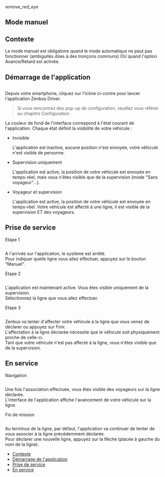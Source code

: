 <article id="manuel" class="article">
<div class="row">
	<div class="section col s12 m12 l10 bodybox">
		<a class="btn-floating btn-large waves-effect waves-light printButton" onclick="setArticleView()"><i class="material-icons">remove_red_eye</i></a>
		<h1>Mode manuel</h1>
		<div id="driver-manuel-cat1" class="section scrollspy">
			<h2>Contexte</h2>
			<p>
				Le <span class="imp">mode manuel</span> est obligatoire quand le mode automatique ne peut pas fonctionner (ambiguités dûes à des tronçons communs) OU quand l'option Avance/Retard est activée.
			</p>
		</div>
		<div id="driver-manuel-cat2" class="section scrollspy">
			<h2>Démarrage de l'application</h2>
			<div class="row valign-wrapper">
				<div class="col s2 m2 l2">
					<img src="/images/ic_launcher.png" alt="" class="circle responsive-img">
				</div>
				<div class="col s10 m10 l10">
					<p>Depuis votre smartphone, cliquez sur l'icône ci-contre pour lancer l'application Zenbus Driver.</p>
				</div>
			</div>
			<blockquote>Si vous rencontrez des pop-up de configuration, veuillez vous référer au chapitre Configuration.</blockquote>
			<p>La couleur de fond de l'interface correspond à l'état courant de l'application. Chaque état définit la visibilité de votre véhicule :</p>
			<ul class="collection">
				<li class="collection-item avatar"><i class="material-icons circle grey darken-1"></i> <span class="title">Invisible</span>
					<p>L'application est inactive, aucune position n'est envoyée, votre véhicule n'est visible de personne.</p></li>
				<li class="collection-item avatar"><i class="material-icons circle amber darken-1"></i> <span class="title">Supervision uniquement</span>
					<p>L'application est active, la position de votre véhicule est envoyée en temps-réel, mais vous n'êtes visible que de la supervision (mode "Sans voyageur"...).</p></li>
				<li class="collection-item avatar"><i class="material-icons circle teal lighten-2"></i> <span class="title">Voyageur et supervision</span>
					<p>L'application est active, la position de votre véhicule est envoyée en temps-réel. Votre véhicule est affecté à une ligne, il est visible de la supervision ET des voyageurs.</p></li>
			</ul>
		</div>
		<div id="driver-manuel-cat3" class="section scrollspy">
			<h2>Prise de service</h2>
			<div class="row">
				<div class="col s12 m12 l4">
					<p class="imp">Etape 1</p>
					<div class="material-placeholder"><img src="/images/fr/driver_auto_stop.png" alt="" class="greyBorder smaller responsive-img materialboxed initialized" data-caption="Pour démarrer l'envoi de position, appuyez sur le bouton Démarrer en manuel."></div>
					<p>
						A l'arrivée sur l'application, le système est arrêté.<br> Pour indiquer quelle ligne vous allez effectuer, appuyez sur le bouton "Manuel".
					</p>
				</div>
				<div class="col s12 m12 l4">
					<p class="imp">Etape 2</p>
					<div class="material-placeholder"><img src="/images/fr/driver_manuel_lineselect.png" alt="" class="greyBorder smaller responsive-img materialboxed initialized" data-caption="Sélectionnez la ligne que vous allez effectuer."></div>
					<p>
						L'application est maintenant active. Vous êtes visible uniquement de la supervision.<br> Sélectionnez la ligne que vous allez effectuer.
					</p>
				</div>
				<div class="col s12 m12 l4">
					<p class="imp">Etape 3</p>
					<div class="material-placeholder"><img src="/images/fr/driver_manuel_affectation.png" alt="" class="greyBorder smaller responsive-img materialboxed initialized" data-caption="Zenbus tente d'affecter votre véhicule à la ligne que vous venez de déclarer."></div>
					<p>
						Zenbus va tenter d'affecter votre véhicule à la ligne que vous venez de déclarer ou appuyez sur Finir.<br> L'affectation à la ligne déclarée nécessite que le véhicule soit physiquement proche de celle-ci.<br> Tant que votre véhicule n'est pas affecté à la ligne, vous n'êtes visible que de la supervision.
					</p>
				</div>
			</div>
		</div>
		<div id="driver-manuel-cat4" class="section scrollspy">
			<h2>En service</h2>
			<div class="row">
				<div class="col s12 m12 l6">
					<p class="imp">Navigation</p>
					<div class="material-placeholder"><img src="/images/fr/driver_manuel_advancement.png" alt="" class="greyBorder smaller responsive-img materialboxed initialized" data-caption="L'interface de l'application affiche l'avancement de votre véhicule sur la ligne."></div>
					<p>
						Une fois l'association effectuée, vous êtes visible des voyageurs sur la ligne déclarée.<br> L'interface de l'application affiche l'avancement de votre véhicule sur la ligne.
					</p>
				</div>
				<div class="col s12 m12 l6">
					<p class="imp">Fin de mission</p>
					<div class="material-placeholder"><img src="/images/fr/driver_manuel_changeline.png" alt="" class="greyBorder smaller responsive-img materialboxed initialized" data-caption="Pour déclarer une nouvelle ligne, appuyez sur la flèche."></div>
					<p>
						Au terminus de la ligne, par défaut, l'application va continuer de tenter de vous associer à la ligne précédemment déclarée.<br> Pour déclarer une nouvelle ligne, appuyez sur la flèche (placée à gauche du nom de la ligne).
					</p>
				</div>
			</div>
		</div>
	</div>
	<div class="col hide-on-small-only m3 l2 articleNav">
		<ul class="section table-of-contents">
			<li><a href="#driver-manuel-cat1">Contexte</a></li>
			<li><a href="#driver-manuel-cat2">Démarrage de l'application</a></li>
			<li><a href="#driver-manuel-cat3">Prise de service</a></li>
			<li><a href="#driver-manuel-cat4">En service</a></li>
		</ul>
	</div>
</div>
</article>